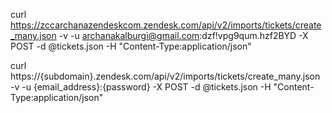 curl https://zccarchanazendeskcom.zendesk.com/api/v2/imports/tickets/create_many.json -v -u archanakalburgi@gmail.com:dzf\!vpg9qum\.hzf2BYD -X POST -d @tickets.json -H "Content-Type:application/json"

curl https://{subdomain}.zendesk.com/api/v2/imports/tickets/create_many.json -v -u {email_address}:{password} -X POST -d @tickets.json -H "Content-Type:application/json"